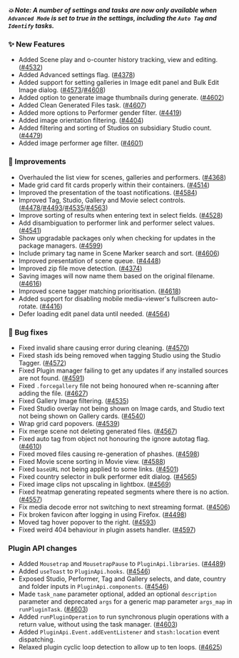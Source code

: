 ##### 💥 Note: A number of settings and tasks are now only available when `Advanced Mode` is set to true in the settings, including the `Auto Tag` and `Identify` tasks.

### ✨ New Features
* Added Scene play and o-counter history tracking, view and editing. ([#4532](https://github.com/stashapp/stash/pull/4532))
* Added Advanced settings flag. ([#4378](https://github.com/stashapp/stash/pull/4378))
* Added support for setting galleries in Image edit panel and Bulk Edit Image dialog. ([#4573](https://github.com/stashapp/stash/pull/4573)/[#4608](https://github.com/stashapp/stash/pull/4608))
* Added option to generate image thumbnails during generate. ([#4602](https://github.com/stashapp/stash/pull/4602))
* Added Clean Generated Files task. ([#4607](https://github.com/stashapp/stash/pull/4607))
* Added more options to Performer gender filter. ([#4419](https://github.com/stashapp/stash/pull/4419))
* Added image orientation filtering. ([#4404](https://github.com/stashapp/stash/pull/4404))
* Added filtering and sorting of Studios on subsidiary Studio count. ([#4479](https://github.com/stashapp/stash/pull/4479))
* Added image performer age filter. ([#4601](https://github.com/stashapp/stash/pull/4601))

### 🎨 Improvements
* Overhauled the list view for scenes, galleries and performers. ([#4368](https://github.com/stashapp/stash/pull/4368))
* Made grid card fit cards properly within their containers. ([#4514](https://github.com/stashapp/stash/pull/4514))
* Improved the presentation of the toast notifications. ([#4584](https://github.com/stashapp/stash/pull/4584))
* Improved Tag, Studio, Gallery and Movie select controls. ([#4478](https://github.com/stashapp/stash/pull/4478)/[#4493](https://github.com/stashapp/stash/pull/4493)/[#4535](https://github.com/stashapp/stash/pull/4535)/[#4563](https://github.com/stashapp/stash/pull/4563))
* Improve sorting of results when entering text in select fields. ([#4528](https://github.com/stashapp/stash/pull/4528))
* Add disambiguation to performer link and performer select values. ([#4541](https://github.com/stashapp/stash/pull/4541))
* Show upgradable packages only when checking for updates in the package managers. ([#4599](https://github.com/stashapp/stash/pull/4599))
* Include primary tag name in Scene Marker search and sort. ([#4606](https://github.com/stashapp/stash/pull/4606))
* Improved presentation of scene queue. ([#4448](https://github.com/stashapp/stash/pull/4448))
* Improved zip file move detection. ([#4374](https://github.com/stashapp/stash/pull/4374))
* Saving images will now name them based on the original filename. ([#4616](https://github.com/stashapp/stash/pull/4616))
* Improved scene tagger matching prioritisation. ([#4618](https://github.com/stashapp/stash/pull/4618))
* Added support for disabling mobile media-viewer's fullscreen auto-rotate. ([#4416](https://github.com/stashapp/stash/pull/4416))
* Defer loading edit panel data until needed. ([#4564](https://github.com/stashapp/stash/pull/4564))

### 🐛 Bug fixes
* Fixed invalid share causing error during cleaning. ([#4570](https://github.com/stashapp/stash/pull/4570))
* Fixed stash ids being removed when tagging Studio using the Studio Tagger. ([#4572](https://github.com/stashapp/stash/pull/4572))
* Fixed Plugin manager failing to get any updates if any installed sources are not found. ([#4591](https://github.com/stashapp/stash/pull/4591))
* Fixed `.forcegallery` file not being honoured when re-scanning after adding the file. ([#4627](https://github.com/stashapp/stash/pull/4627))
* Fixed Gallery Image filtering. ([#4535](https://github.com/stashapp/stash/pull/4535))
* Fixed Studio overlay not being shown on Image cards, and Studio text not being shown on Gallery cards. ([#4540](https://github.com/stashapp/stash/pull/4540))
* Wrap grid card popovers. ([#4539](https://github.com/stashapp/stash/pull/4539))
* Fix merge scene not deleting generated files. ([#4567](https://github.com/stashapp/stash/pull/4567))
* Fixed auto tag from object not honouring the ignore autotag flag. ([#4610](https://github.com/stashapp/stash/pull/4610))
* Fixed moved files causing re-generation of phashes. ([#4598](https://github.com/stashapp/stash/pull/4598))
* Fixed Movie scene sorting in Movie view. ([#4588](https://github.com/stashapp/stash/pull/4588))
* Fixed `baseURL` not being applied to some links. ([#4501](https://github.com/stashapp/stash/pull/4501))
* Fixed country selector in bulk performer edit dialog. ([#4565](https://github.com/stashapp/stash/pull/4565))
* Fixed image clips not upscaling in lightbox. ([#4569](https://github.com/stashapp/stash/pull/4569))
* Fixed heatmap generating repeated segments where there is no action. ([#4557](https://github.com/stashapp/stash/pull/4557))
* Fix media decode error not switching to next streaming format. ([#4506](https://github.com/stashapp/stash/pull/4506))
* Fix broken favicon after logging in using Firefox. ([#4498](https://github.com/stashapp/stash/pull/4498))
* Moved tag hover popover to the right. ([#4593](https://github.com/stashapp/stash/pull/4593))
* Fixed weird 404 behaviour in plugin assets handler. ([#4597](https://github.com/stashapp/stash/pull/4597))

### Plugin API changes
* Added `Mousetrap` and `MousetrapPause` to `PluginApi.libraries`. ([#4489](https://github.com/stashapp/stash/pull/4489))
* Added `useToast` to `PluginApi.hooks`. ([#4546](https://github.com/stashapp/stash/pull/4546))
* Exposed Studio, Performer, Tag and Gallery selects, and date, country and folder inputs in `PluginApi.components`. ([#4546](https://github.com/stashapp/stash/pull/4546))
* Made `task_name` parameter optional, added an optional `description` parameter and deprecated `args` for a generic map parameter `args_map` in `runPluginTask`. ([#4603](https://github.com/stashapp/stash/pull/4603))
* Added `runPluginOperation` to run synchronous plugin operations with a return value, without using the task manager. ([#4603](https://github.com/stashapp/stash/pull/4603))
* Added `PluginApi.Event.addEventListener` and `stash:location` event dispatching.
* Relaxed plugin cyclic loop detection to allow up to ten loops. ([#4625](https://github.com/stashapp/stash/pull/4625))
